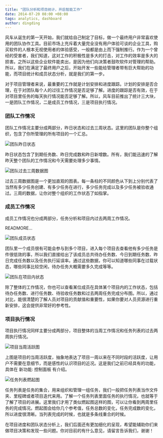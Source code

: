 ```yaml
---
title: "团队分析和项目统计，开启智能工作"
date: 2014-07-20 08:00 +08:00
tags: analytics, dashboard
author: dingding
---
```


风车从诞生的第一天开始，我们就给自己制定了目标，做一个最终用户非常喜欢使用的团队协作工具。目前市场上充斥着大量完全没有用户体验可谈的企业工具，购买软件的人根本无视使用者的体验感受，一般都是由上而下强制推行。作为一个曾经的受害者，我们知道，这对工作的积极性是多大的打击，对工作的效率是多大的损害。之所以这些企业软件能卖出，是因为他们向决策者鼓吹软件对管理的帮助。所以，我们在满足了最终用户之后，开始开发一些能给管理者带有巨大帮助的功能，而项目统计和成员状态分析，就是我们的第一步。

对于项目管理者来说，最重要的工作就是计划安排和进度跟踪。计划的安排是否合理，在于对团队每个人的过往工作情况是否足够了解。进度的跟踪是否有效，在于对项目里任务的每天执行情况能否足够了解。所以，风车目前推出了统计三大块，一是团队工作情况，二是成员工作情况，三是项目执行情况。

### 团队工作情况

团队工作情况主要分成两部分，昨日状态和过去三周状态。这里的团队是你整个组织，包含了你所管理的所有项目的一个汇总。

![团队昨日状态](project-team-analytics/team-stat-1.png)

昨日状态包含了到期任务数、昨日完成数和昨日新增数。所有，我们能迅速的了解昨天整个团队的工作情况和今天需要处理多少事情。

![团队过去三周数据图](project-team-analytics/team-stat-2.png)

过去三周数据图是一个更加直观的图表。每一条柱的不同颜色从下到上分别代表了当然有多少任务创建、有多少任务在进行，多少任务完成以及多少任务被验收通过。三周的数据，让你对整个组织的工作状态了如指掌。

### 成员工作情况

成员工作情况也分成两部分，任务分析和项目内过去两周工作情况。

READMORE...

![团队成员状态](project-team-analytics/team-stat-3.jpg)

团队里一个成员很有可能会参与到多个项目，进入每个项目去查看他有多少任务是件很低效的事，所以我们直接给出了该成员总共待办任务数、今日到期任务数、昨日完成任务数以及任务执行延误率。通过这些数据，你可以知道哪些同事在过载状态，哪些同事比较空闲，待办任务大概需要多久完成等等。

![团队在项目内状态](project-team-analytics/team-in-project-stat.png)

除了整体的工作情况，你也可以查看某位成员在具体某个项目内的工作状态，包括待办任务数、进行任务数、待验收任务数和过去两周任务完成分布图。所以，通过对比，能很清楚的了解人员对项目的贡献值和重要性，如果你要对人员资源进行重新安排，这会提供非常好的参考性。

### 项目执行情况

项目执行情况同样主要分成两部分，项目整体的当周工作情况和任务列表的过去两周执行情况。

![项目当周活跃图](project-team-analytics/project-stat-2.jpg)

上图是项目的当周活跃度，抽象地表达了项目一周以来在不同时段的活跃度，让用户不需要在意细节，而是感性的认识项目的近况。这是我们之前已经具有的功能，具体在 新功能: 控制面板 有介绍。

![任务列表燃起图](project-team-analytics/project-stat-1.png)

任务列表是任务的集合，用来组织和管理一组任务，我们一般把任务列表当作文件夹、里程碑或者项目迭代来用。了解一个任务列表里面任务的执行情况，也就等于了解了项目的进展。这里我们才用了类似燃起图这样的图，可以让你看到两周里任务的完成情况。燃起图会给你几个参考值，任务总数的变化，任务完成数的变化，所以进度很清晰。当列表完成的时候，也就是多条线重合的时候。


在项目进度和团队状态分析上，我们后面还有更加细化的呈现，希望能辅助你们来做项目决策和发现一些问题。你对目前的有什么意见，请留言告诉我们，谢谢！
